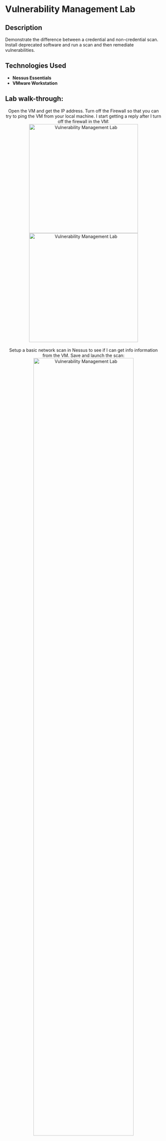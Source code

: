 <h1>Vulnerability Management Lab</h1>


<h2>Description</h2>
Demonstrate the difference between a credential and non-credential scan. Install deprecated software and run a scan and then remediate vulnerabilities.
<br />


<h2>Technologies Used</h2>

- <b>Nessus Essentials</b> 
- <b>VMware Workstation</b>



<h2>Lab walk-through:</h2>

<p align="center">
Open the VM and get the IP address. Turn off the Firewall so that you can try to ping the VM from your local machine. I start getting a reply after I turn off the firewall in the VM: 
<br/>
  <img src="https://imgur.com/Cn2KPqq.png" width="350" alt="Vulnerability Management Lab" hspace="20" />
  <img src="https://imgur.com/NXQTgS8.png" width="350" alt="Vulnerability Management Lab"/> 
<br />
<br />
 Setup a basic network scan in Nessus to see if I can get info information from the VM. Save and launch the scan: <br/>
<img src="https://imgur.com/1V1F3Jf.png" height="80%" width="80%" alt="Vulnerability Management Lab"/>
<br />
 <img src="https://imgur.com/Q18kB2K.png" height="80%" width="80%" alt="Vulnerability Management Lab"/>
<br />
<br />
Launch the scan and review the non-credential scan results when complete:  <br/>
<img src="https://imgur.com/vLjNTSj.png" height="80%" width="80%" alt="Vulnerability Management Lab"/>
<br />
<img src="https://imgur.com/GjK0nVY.png" height="80%" width="80%" alt="Vulnerability Management Lab"/>  
<br />
<br />
Edit the basic scan to run with Nessus/Tenable recommendations:
<br/>
- <b>Remote Registry enabled</b> <br />
  <img src="https://imgur.com/4K4flWQ.png" height="40%" width="40%" alt="Vulnerability Management Lab"/>
<br />
- <b>File and Printer Sharing on</b> <br />
  <img src="https://imgur.com/a44BgOC.png" height="50%" width="50%" alt="Vulnerability Management Lab"/>
<br />
- <b>Notifications disabled in User Account Control Settings</b> <br />
- <b>Add a policy in the Registry (for scanning a host that is not an admin). Documentation <a href="https://community.tenable.com/s/article/Scanning-with-non-default-Windows-Administrator-Account">here</a>.</b> <br />
<br />
  Now that the above changes are made in the VM, we can go into Nessus Essentials and setup the scan with Windows credentials. Doing this will allow the scanner to dig for more information and find more vulnerabilities:  <br/>
<img src="https://imgur.com/p4Wkonb.png" height="50%" width="50%" alt="Vulnerability Management Lab"/>

<br />
<br />
Look at the results of the credentialed scan. THere are more vulnerabilities listed now compared to when we ran a basic scan in the beginning of the lab:  <br/>
<img src="https://imgur.com/TGSumO0.png" height="80%" width="80%" alt="Vulnerability Management Lab"/>
<br />
<img src="https://imgur.com/BSpnFPc.png" height="80%" width="80%" alt="Vulnerability Management Lab"/>
<br />
<br />
I wanted to install a deprecated version of Firefox on my VM to see how that would affect the vulnerability scan. Once Firefox is installed, I am going to run the same scan to see how the results change:  <br/>
<img src="https://imgur.com/L6kGbKO.png" height="50%" width="50%" alt="Vulnerability Management Lab"/>
<br />
<br />
There are a lot more vulnerabilities on the VM after installing an old version of Firefox:  <br/>
<img src="https://imgur.com/Mf0coP4.png" height="80%" width="80%" alt="Vulnerability Management Lab"/>

<br />
<br />
Start remediating vulnerabilities. A lot of critical vulnerabilities stem from Firefox and Windows 10 being out of date. Run Windows 10 updates and uninstall Firefox. I could have also updated Firefox, but since I installed a deprecated version of Firefox for the sake of this lab, I am just going to uninstall the software.<br/>
<img src="https://imgur.com/F4zV0ky.png" height="50%" width="50%" alt="Vulnerability Management Lab"/>

<br />
<br />
After updating Windows 10 and uninstalling Firefox, we can see that there are no more critical vulnerabilities:  <br/>
<img src="https://imgur.com/sV8Rysd.png" height="80%" width="80%" alt="Vulnerability Management Lab"/> <br/><br/>
In the VPR Threat tab, we can see that the Firefox threat is no longer there. While here, we can click on the threat present and view more details. There is a "See Also" link that takes us to another site that gives more information on the threat as well:  <br/>
<img src="https://imgur.com/NuMAuKj.png" height="80%" width="80%" alt="Vulnerability Management Lab"/> <br/><br/>
The History tab here shows that as we remediated the vulnerabilities, there are less vulnerabilities present on the VM. Furthermore, there are no critical vulnerabilities:  <br/>
<img src="https://imgur.com/1iEDLRz.png" height="80%" width="80%" alt="Vulnerability Management Lab"/>

<br />
<br />
</p>

<!--
 ```diff
- text in red
+ text in green
! text in orange
# text in gray
@@ text in purple (and bold)@@
```
--!>
